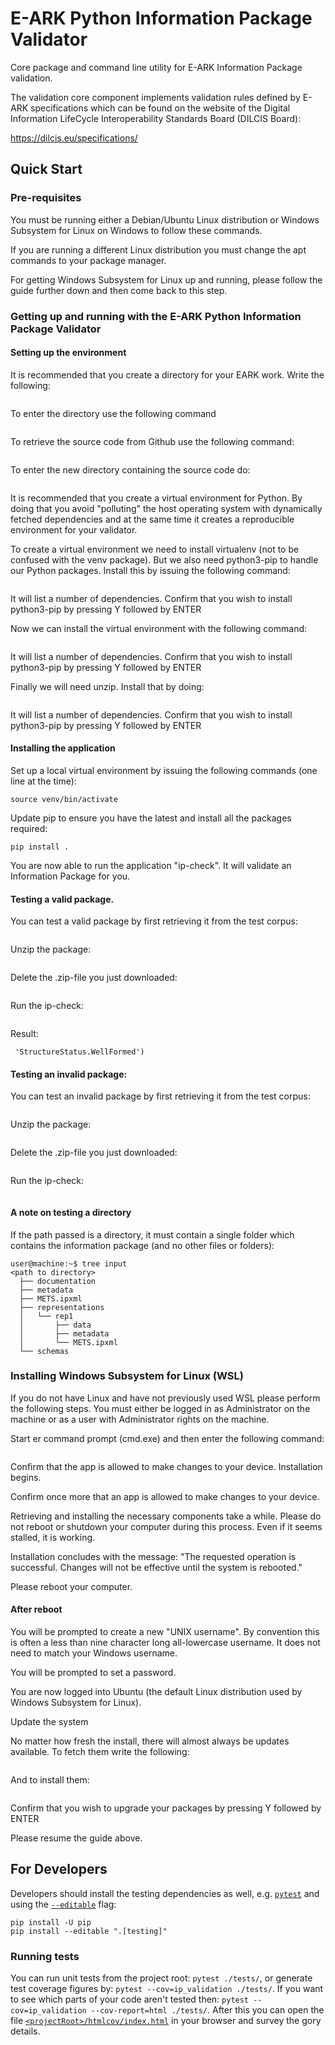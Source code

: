 # E-ARK Python Information Package Validator

Core package and command line utility for E-ARK Information Package validation.

The validation core component implements validation rules defined by E-ARK specifications which can be found on the
website of the Digital Information LifeCycle Interoperability Standards Board (DILCIS Board):

<https://dilcis.eu/specifications/>

## Quick Start

### Pre-requisites

You must be running either a Debian/Ubuntu Linux distribution or Windows Subsystem for Linux on Windows to follow these commands.

If you are running a different Linux distribution you must change the apt commands to your package manager.

For getting Windows Subsystem for Linux up and running, please follow the guide further down and then come back to this step.

### Getting up and running with the E-ARK Python Information Package Validator

#### Setting up the environment

It is recommended that you create a directory for your EARK work. Write the following:

```mkdir EARK
```

To enter the directory use the following command

```cd EARK/
```

To retrieve the source code from Github use the following command:

```git clone https://github.com/E-ARK-Software/eark-validator.git
```

To enter the new directory containing the source code do:

```cd eark-validator/
```


It is recommended that you create a virtual environment for Python. By doing that you avoid "polluting" the host operating system with dynamically fetched dependencies and at the same time it creates a reproducible environment for your validator.

To create a virtual environment we need to install virtualenv (not to be confused with the venv package). But we also need python3-pip to handle our Python packages. Install this by issuing the following command:

```sudo apt install python3-pip
```

It will list a number of dependencies. Confirm that you wish to install python3-pip by pressing Y followed by ENTER

Now we can install the virtual environment with the following command:

```sudo apt install python3-virtualenv
```

It will list a number of dependencies. Confirm that you wish to install python3-pip by pressing Y followed by ENTER

Finally we will need unzip. Install that by doing:

```sudo apt install unzip
```

It will list a number of dependencies. Confirm that you wish to install python3-pip by pressing Y followed by ENTER


#### Installing the application

Set up a local virtual environment by issuing the following commands (one line at the time):

```virtualenv -p python3 venv
source venv/bin/activate
```

Update pip to ensure you have the latest and install all the packages required:

```pip install -U pip
pip install .
```

You are now able to run the application "ip-check". It will validate an Information Package for you.


#### Testing a valid package.

You can test a valid package by first retrieving it from the test corpus:

```wget https://github.com/DILCISBoard/eark-ip-test-corpus/raw/integration/corpora/csip/metadata/metshdr/CSIP12/valid/mets-xml_metsHdr_agent_TYPE_exist.zip
```

Unzip the package:

```unzip mets-xml_metsHdr_agent_TYPE_exist.zip
```

Delete the .zip-file you just downloaded:

```rm mets-xml_metsHdr_agent_TYPE_exist.zip
```

Run the ip-check:

```ip-check mets-xml_metsHdr_agent_TYPE_exist/
```

Result:

```('Path mets-xml_metsHdr_agent_TYPE_exist/ is dir, struct result is: '
 'StructureStatus.WellFormed')
```


#### Testing an invalid package:

You can test an invalid package by first retrieving it from the test corpus:

```wget https://github.com/DILCISBoard/eark-ip-test-corpus/raw/integration/corpora/csip/metadata/metshdr/CSIP12/invalid/mets-xml_metsHdr_agent_TYPE_not_exist.zip
```

Unzip the package:

```unzip mets-xml_metsHdr_agent_TYPE_not_exist.zip
```

Delete the .zip-file you just downloaded:

```rm mets-xml_metsHdr_agent_TYPE_not_exist.zip
```

Run the ip-check:

```ip-check mets-xml_metsHdr_agent_TYPE_not_exist/
```

#### A note on testing a directory

If the path passed is a directory, it must contain a single folder which contains the information package (and no other files or folders):

```shell
user@machine:~$ tree input
<path to directory>
  ├── documentation
  ├── metadata
  ├── METS.ipxml
  ├── representations
  │   └── rep1
  │       ├── data
  │       ├── metadata
  │       └── METS.ipxml
  └── schemas
```

### Installing Windows Subsystem for Linux (WSL)

If you do not have Linux and have not previously used WSL please perform the following steps. You must either be logged in as Administrator on the machine or as a user with Administrator rights on the machine.

Start er command prompt (cmd.exe) and then enter the following command: 

```wsl --install
```

Confirm that the app is allowed to make changes to your device. Installation begins.

Confirm once more that an app is allowed to make changes to your device.

Retrieving and installing the necessary components take a while. Please do not reboot or shutdown your computer during this process. Even if it seems stalled, it is working.

Installation concludes with the message: "The requested operation is successful. Changes will not be effective until the system is rebooted."

Please reboot your computer.

#### After reboot

You will be prompted to create a new "UNIX username". By convention this is often a less than nine character long all-lowercase username. It does not need to match your Windows username.

You will be prompted to set a password. 

You are now logged into Ubuntu (the default Linux distribution used by Windows Subsystem for Linux).

Update the system

No matter how fresh the install, there will almost always be updates available. To fetch them write the following:

```sudo apt update
```

And to install them:

```sudo apt upgrade
```

Confirm that you wish to upgrade your packages by pressing Y followed by ENTER

Please resume the guide above.

## For Developers

Developers should install the testing dependencies as well, e.g. [`pytest`](https://docs.pytest.org/en/7.2.x/) and using the [`--editable`](https://pip.pypa.io/en/stable/cli/pip_install/#cmdoption-e) flag:

```shell
pip install -U pip
pip install --editable ".[testing]"
```

### Running tests

You can run unit tests from the project root: `pytest ./tests/`, or generate test coverage figures by: `pytest --cov=ip_validation ./tests/`. If you want to see which parts of your code aren't tested then: `pytest --cov=ip_validation --cov-report=html ./tests/`. After this you can open the file [`<projectRoot>/htmlcov/index.html`](./htmlcov/index.html) in your browser and survey the gory details.

